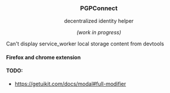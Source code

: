 <h3 align="center">PGPConnect</h3>
<p align="center">decentralized identity helper</p>
<p align="center"><i>(work in progress)</i></p>


Can't display service_worker local storage content from devtools

#### Firefox and chrome extension

#### TODO:
  - https://getuikit.com/docs/modal#full-modifier